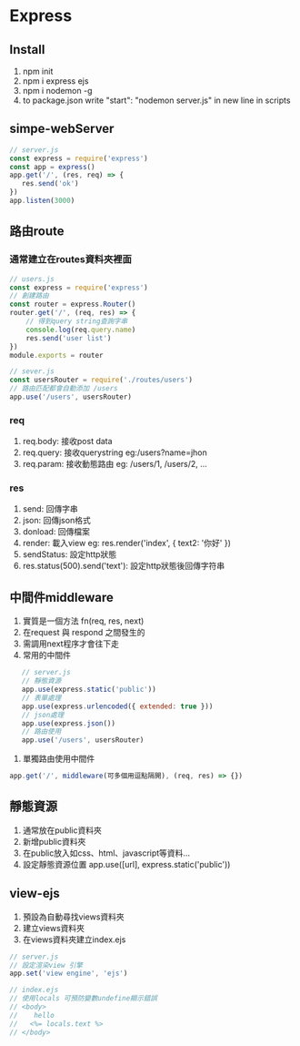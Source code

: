 # Express

## Install 

1. npm init
2. npm i express ejs
3. npm i nodemon -g
4. to package.json  write  "start": "nodemon server.js" in new line in scripts  

## simpe-webServer

```javascript
// server.js
const express = require('express')
const app = express()
app.get('/', (res, req) => {
   res.send('ok')
})
app.listen(3000)
```

## 路由route

### 通常建立在routes資料夾裡面

```javascript
// users.js
const express = require('express')
// 創建路由
const router = express.Router()
router.get('/', (req, res) => {
    // 得到query string查詢字串
    console.log(req.query.name)
    res.send('user list')
})
module.exports = router

// sever.js
const usersRouter = require('./routes/users')
// 路由匹配都會自動添加 /users
app.use('/users', usersRouter)
```

### req

1. req.body: 接收post data
2. req.query: 接收querystring eg:/users?name=jhon
3. req.param: 接收動態路由 eg: /users/1, /users/2, ...

### res

1. send: 回傳字串
2. json: 回傳json格式
3. donload: 回傳檔案
4. render: 載入view eg: res.render('index', { text2: '你好' })
5. sendStatus: 設定http狀態
6. res.status(500).send('text'): 設定http狀態後回傳字符串


## 中間件middleware
1. 實質是一個方法 fn(req, res, next)
2. 在request 與 respond 之間發生的
3. 需調用next程序才會往下走
4. 常用的中間件
 ```javascript
    // server.js
    // 靜態資源
    app.use(express.static('public'))
    // 表單處理
    app.use(express.urlencoded({ extended: true }))
    // json處理
    app.use(express.json())
    // 路由使用
    app.use('/users', usersRouter)
```
1. 單獨路由使用中間件
```javascript
app.get('/', middleware(可多個用逗點隔開), (req, res) => {})
```

## 靜態資源

1. 通常放在public資料夾
2. 新增public資料夾
3. 在public放入如css、html、javascript等資料...
4. 設定靜態資源位置 app.use([url], express.static('public'))

## view-ejs

1. 預設為自動尋找views資料夾
2. 建立views資料夾
3. 在views資料夾建立index.ejs

```javascript
// server.js
// 設定渲染view 引擎
app.set('view engine', 'ejs')

// index.ejs
// 使用locals 可預防變數undefine顯示錯誤
// <body>
//    hello
//   <%= locals.text %>
// </body>
```